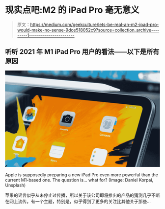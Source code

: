 # 现实点吧:M2 的 iPad Pro 毫无意义

> 原文：<https://medium.com/geekculture/lets-be-real-an-m2-ipad-pro-would-make-no-sense-9dce518052c9?source=collection_archive---------1----------------------->

## 听听 2021 年 M1 iPad Pro 用户的看法——以下是所有原因

![](img/14f0146bdd9de253b995e9d2e3da166d.png)

Apple is supposedly preparing a new iPad Pro even more powerful than the current M1-based one. The question is… what for? (Image: Daniel Korpai, Unsplash)

苹果的谣言似乎从未停止过传播，所以关于该公司即将推出的产品的猜测几乎不断在网上流传。有一个主题，特别是，似乎得到了更多的关注比其他关于那些…